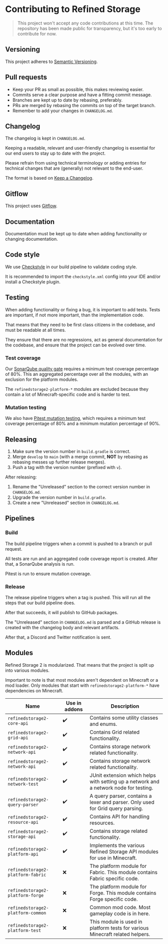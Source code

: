 # Contributing to Refined Storage

> This project won't accept any code contributions at this time. The repository has been made public for
> transparency, but it's too early to contribute for now.

## Versioning

This project adheres to [Semantic Versioning](https://semver.org/spec/v2.0.0.html).

## Pull requests

- Keep your PR as small as possible, this makes reviewing easier.
- Commits serve a clear purpose and have a fitting commit message.
- Branches are kept up to date by rebasing, preferably.
- PRs are merged by rebasing the commits on top of the target branch.
- Remember to add your changes in `CHANGELOG.md`.

## Changelog

The changelog is kept in `CHANGELOG.md`.

Keeping a readable, relevant and user-friendly changelog is essential for our end users
to stay up to date with the project.

Please refrain from using technical terminology or adding entries for technical changes
that are (generally) not relevant to the end-user.

The format is based on [Keep a Changelog](https://keepachangelog.com/en/1.0.0/).

## Gitflow

This project uses [Gitflow](https://www.atlassian.com/git/tutorials/comparing-workflows/gitflow-workflow).

## Documentation

Documentation must be kept up to date when adding functionality or changing documentation.

## Code style

We use [Checkstyle](https://checkstyle.sourceforge.io/) in our build pipeline to validate coding style.

It is recommended to import the `checkstyle.xml` config into your IDE and/or install a Checkstyle plugin.

## Testing

When adding functionality or fixing a bug, it is important to add tests. Tests are important, if not more important,
than the implementation code.

That means that they need to be first class citizens in the codebase, and must be readable
at all times.

They ensure that there are no regressions, act as general documentation for the codebase,
and ensure that the project can be evolved over time.

### Test coverage

Our [SonarQube quality gate](https://sonarcloud.io/organizations/refinedmods/quality_gates/show/9) requires a minimum
test coverage percentage of 80%. This an aggregated percentage over all
the modules, with an exclusion for the platform modules.

The `refinedstorage2-platform-*` modules are excluded because they contain a lot of Minecraft-specific code and is
harder to test.

### Mutation testing

We also have [Pitest mutation testing](https://pitest.org/), which requires a minimum test coverage percentage of 80%
and a minimum mutation
percentage of 90%.

## Releasing

1) Make sure the version number in `build.gradle` is correct.
2) Merge `develop` to `main` (with a merge commit, **NOT** by rebasing as rebasing messes up further release merges).
3) Push a tag with the version number (prefixed with `v`).

After releasing:

1) Rename the "Unreleased" section to the correct version number in `CHANGELOG.md`.
2) Upgrade the version number in `build.gradle`.
3) Create a new "Unreleased" section in `CHANGELOG.md`.

## Pipelines

### Build

The build pipeline triggers when a commit is pushed to a branch or pull request.

All tests are run and an aggregated code coverage report is created. After that, a SonarQube analysis is run.

Pitest is run to ensure mutation coverage.

### Release

The release pipeline triggers when a tag is pushed. This will run all the steps that our build pipeline does.

After that succeeds, it will publish to GitHub packages.

The "Unreleased" section in `CHANGELOG.md` is parsed and a GitHub release is created with the changelog body and
relevant artifacts.

After that, a Discord and Twitter notification is sent.

## Modules

Refined Storage 2 is modularized. That means that the project is split up into various modules.

Important to note is that most modules aren't dependent on Minecraft or a mod loader. Only modules that start
with `refinedstorage2-platform-*` have dependencies on Minecraft.

| Name                           | Use in addons | Description                                                                           |
|--------------------------------|---------------|---------------------------------------------------------------------------------------|
| `refinedstorage2-core-api`     | ✔️            | Contains some utility classes and enums.                                              |
| `refinedstorage2-grid-api`     | ✔️            | Contains Grid related functionality.                                                  |
| `refinedstorage2-network-api`  | ✔️            | Contains storage network related functionality.                                       |
| `refinedstorage2-network-api`  | ✔️            | Contains storage network related functionality.                                       |
| `refinedstorage2-network-test` | ✔️            | JUnit extension which helps with setting up a network and a network node for testing. |
| `refinedstorage2-query-parser`    | ✔️            | A query parser, contains a lexer and parser. Only used for Grid query parsing.        |
| `refinedstorage2-resource-api`    | ✔️            | Contains API for handling resources.                                                  |
| `refinedstorage2-storage-api`     | ✔️            | Contains storage related functionality.                                               |
| `refinedstorage2-platform-api`    | ✔️            | Implements the various Refined Storage API modules for use in Minecraft.              |
| `refinedstorage2-platform-fabric` | ❌             | The platform module for Fabric. This module contains Fabric specific code.            |
| `refinedstorage2-platform-forge`  | ❌             | The platform module for Forge. This module contains Forge specific code.              |
| `refinedstorage2-platform-common` | ❌             | Common mod code. Most gameplay code is in here.                                       |
| `refinedstorage2-platform-test`   | ❌             | This module is used in platform tests for various Minecraft related helpers.          |
